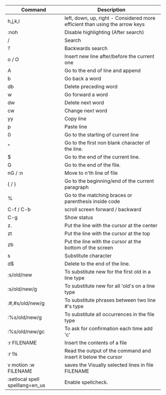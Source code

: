 Command | Description
------- | ----------
h,j,k,l | left, down, up, right - Considered more efficient than using the arrow keys
:noh | Disable highlighting (After search)
/ | Search
? | Backwards search
o / O | Insert new line after/before the current one
A | Go to the end of line and append
b | Go back a word
db | Delete preceding word
w | Go forward a word 
dw | Delete next word
cw | Change next word
yy | Copy line
p | Paste line
0 | Go to the starting of current line
^ | Go to the first non blank character of the line.
$ | Go to the end of the current line.
G | Go to the end of the file.
nG / :n | Move to n'th line of file
{ / } | Go to the beginning/end of the current paragraph
% | Go to the matching braces or parenthesis inside code
C-f / C-b | scroll screen forward / backward
C-g | Show status
z. | Put the line with the cursor at the center
zt | Put the line with the cursor at the top
zb | Put the line with the cursor at the bottom of the screen
s | Substitute character
d$ | Delete to the end of the line.
:s/old/new | To substitute new for the first old in a line type
:s/old/new/g | To substitute new for all 'old's on a line type
:#,#s/old/new/g | To substitute phrases between two line #'s type
:%s/old/new/g | To substitute all occurrences in the file type 
:%s/old/new/gc | To ask for confirmation each time add 'c'
:r FILENAME | Insert the contents of a file
:r !ls | Read the output of the command and insert it below the cursor
v  motion  :w FILENAME | saves the Visually selected lines in file FILENAME
:setlocal spell spelllang=en_us | Enable spellcheck. 
